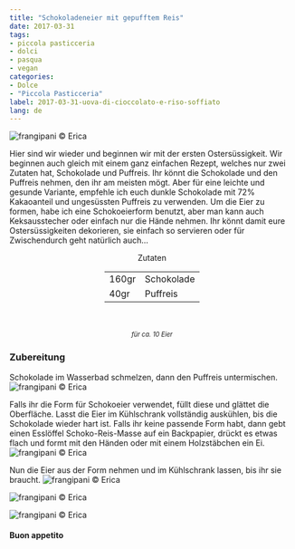 ```yaml
---
title: "Schokoladeneier mit gepufftem Reis"
date: 2017-03-31
tags:
- piccola pasticceria
- dolci
- pasqua
- vegan
categories:
- Dolce
- "Piccola Pasticceria"
label: 2017-03-31-uova-di-cioccolato-e-riso-soffiato
lang: de 
---
```

![](../2017-03-31-uova-di-cioccolato-e-riso-soffiato/header.jpg "frangipani © Erica")

Hier sind wir wieder und beginnen wir mit der ersten Ostersüssigkeit. Wir beginnen auch gleich mit einem ganz einfachen Rezept, welches nur zwei Zutaten hat, Schokolade und Puffreis. Ihr könnt die Schokolade und den Puffreis nehmen, den ihr am meisten mögt. Aber für eine leichte und gesunde Variante, empfehle ich euch dunkle Schokolade mit 72% Kakaoanteil und ungesüssten Puffreis zu verwenden. Um die Eier zu formen, habe ich eine Schokoeierform benutzt, aber man kann auch Keksausstecher oder einfach nur die Hände nehmen. Ihr könnt damit eure Ostersüssigkeiten dekorieren, sie einfach so servieren oder für Zwischendurch geht natürlich auch...

<div id="wrapper" style="text-align: center">
  <div id="yourdiv" style="display: inline-block;">
    <div class="ingredients">
      <div class="ingredients-title">Zutaten</div>
      <table>
        <tbody>     
          <tr>
            <td>160gr</td>
            <td>Schokolade</td>
          </tr>
          <tr>
            <td>40gr</td>
            <td>Puffreis</td>
          </tr>
        </tbody>
      </table>
      <br></br>
      <i class="pull-right" style="font-size: 80%;">für ca. 10 Eier</i>
    </div>
  </div>
</div>


<h3>
  <font color="grey">
    <i class="fa fa-cogs"></i>
  </font> Zubereitung
</h3>

Schokolade im Wasserbad schmelzen, dann den Puffreis untermischen.
![](../2017-03-31-uova-di-cioccolato-e-riso-soffiato/impasto.jpg "frangipani © Erica")

Falls ihr die Form für Schokoeier verwendet, füllt diese und glättet die Oberfläche. Lasst die Eier im Kühlschrank vollständig auskühlen, bis die Schokolade wieder hart ist. Falls ihr keine passende Form habt, dann gebt einen Esslöffel Schoko-Reis-Masse auf ein Backpapier, drückt es etwas flach und formt mit den Händen oder mit einem Holzstäbchen ein Ei.
![](../2017-03-31-uova-di-cioccolato-e-riso-soffiato/uova.jpg "frangipani © Erica")

Nun die Eier aus der Form nehmen und im Kühlschrank lassen, bis ihr sie braucht.
![](../2017-03-31-uova-di-cioccolato-e-riso-soffiato/risultato1.jpg "frangipani © Erica")

![](../2017-03-31-uova-di-cioccolato-e-riso-soffiato/risultato2.jpg "frangipani © Erica")

![](../2017-03-31-uova-di-cioccolato-e-riso-soffiato/risultato3.jpg "frangipani © Erica")

<h4>Buon appetito
  <font color="red">
    <i class="fa fa-smile-o"></i>
  </font>
</h4>